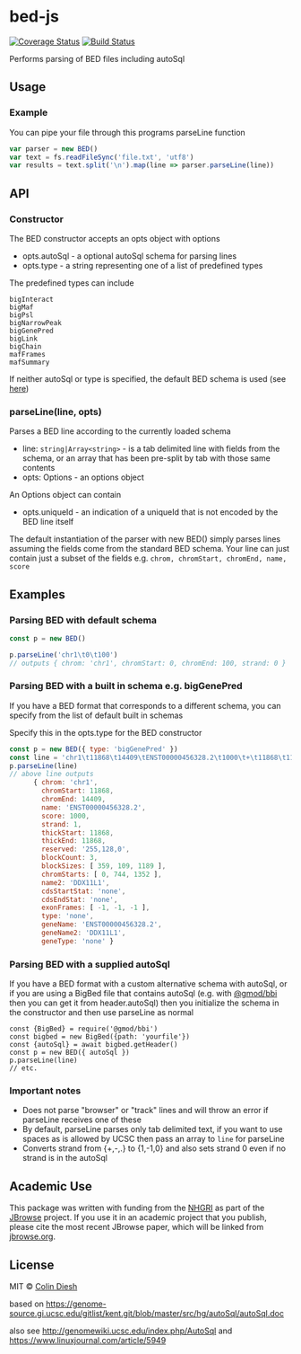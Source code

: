 # bed-js

[![Coverage Status](https://img.shields.io/codecov/c/github/GMOD/bed-js/master.svg?style=flat-square)](https://codecov.io/gh/GMOD/bed-js/branch/master)
[![Build Status](https://img.shields.io/github/workflow/status/GMOD/bed-js/Push/master?logo=github&style=flat-query)](https://github.com/GMOD/bed-js/actions?query=branch%3Amaster+workflow%3APush+)

Performs parsing of BED files including autoSql

## Usage

### Example

You can pipe your file through this programs parseLine function

```js
var parser = new BED()
var text = fs.readFileSync('file.txt', 'utf8')
var results = text.split('\n').map(line => parser.parseLine(line))
```

## API

### Constructor

The BED constructor accepts an opts object with options

- opts.autoSql - a optional autoSql schema for parsing lines
- opts.type - a string representing one of a list of predefined types

The predefined types can include

    bigInteract
    bigMaf
    bigPsl
    bigNarrowPeak
    bigGenePred
    bigLink
    bigChain
    mafFrames
    mafSummary

If neither autoSql or type is specified, the default BED schema is used (see [here](src/as/defaultBedSchema.as))

### parseLine(line, opts)

Parses a BED line according to the currently loaded schema

- line: `string|Array<string>` - is a tab delimited line with fields from the
  schema, or an array that has been pre-split by tab with those same contents
- opts: Options - an options object

An Options object can contain

- opts.uniqueId - an indication of a uniqueId that is not encoded by the BED line itself

The default instantiation of the parser with new BED() simply parses lines
assuming the fields come from the standard BED schema.
Your line can just contain just a subset of the fields e.g. `chrom, chromStart, chromEnd, name, score`

## Examples

### Parsing BED with default schema

```js
const p = new BED()

p.parseLine('chr1\t0\t100')
// outputs { chrom: 'chr1', chromStart: 0, chromEnd: 100, strand: 0 }
```

### Parsing BED with a built in schema e.g. bigGenePred

If you have a BED format that corresponds to a different schema, you can specify from the list of default built in schemas

Specify this in the opts.type for the BED constructor

```js
const p = new BED({ type: 'bigGenePred' })
const line = 'chr1\t11868\t14409\tENST00000456328.2\t1000\t+\t11868\t11868\t255,128,0\t3\t359,109,1189,\t0,744,1352,\tDDX11L1\tnone\tnone\t-1,-1,-1,\tnone\tENST00000456328.2\tDDX11L1\tnone'
p.parseLine(line)
// above line outputs
      { chrom: 'chr1',
        chromStart: 11868,
        chromEnd: 14409,
        name: 'ENST00000456328.2',
        score: 1000,
        strand: 1,
        thickStart: 11868,
        thickEnd: 11868,
        reserved: '255,128,0',
        blockCount: 3,
        blockSizes: [ 359, 109, 1189 ],
        chromStarts: [ 0, 744, 1352 ],
        name2: 'DDX11L1',
        cdsStartStat: 'none',
        cdsEndStat: 'none',
        exonFrames: [ -1, -1, -1 ],
        type: 'none',
        geneName: 'ENST00000456328.2',
        geneName2: 'DDX11L1',
        geneType: 'none' }
```

### Parsing BED with a supplied autoSql

If you have a BED format with a custom alternative schema with autoSql, or if
you are using a BigBed file that contains autoSql (e.g. with
[@gmod/bbi](https://github.com/gmod/bbi-js) then you can get it from
header.autoSql) then you initialize the schema in the constructor and then use
parseLine as normal

```
const {BigBed} = require('@gmod/bbi')
const bigbed = new BigBed({path: 'yourfile'})
const {autoSql} = await bigbed.getHeader()
const p = new BED({ autoSql })
p.parseLine(line)
// etc.
```

### Important notes

- Does not parse "browser" or "track" lines and will throw an error if
  parseLine receives one of these
- By default, parseLine parses only tab delimited text, if you want to use
  spaces as is allowed by UCSC then pass an array to `line` for parseLine
- Converts strand from {+,-,.} to {1,-1,0} and also sets strand 0 even if no
  strand is in the autoSql

## Academic Use

This package was written with funding from the [NHGRI](http://genome.gov) as
part of the [JBrowse](http://jbrowse.org) project. If you use it in an academic
project that you publish, please cite the most recent JBrowse paper, which will
be linked from [jbrowse.org](http://jbrowse.org).

## License

MIT © [Colin Diesh](https://github.com/cmdcolin)

based on https://genome-source.gi.ucsc.edu/gitlist/kent.git/blob/master/src/hg/autoSql/autoSql.doc

also see http://genomewiki.ucsc.edu/index.php/AutoSql and https://www.linuxjournal.com/article/5949
